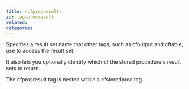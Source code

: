 ```yaml
---
title: <cfprocresult>
id: tag-procresult
related:
categories:
---
```


Specifies a result set name that other tags, such as cfoutput and cftable, use to access the result set.

It also lets you optionally identify which of the stored procedure's result sets to return.

The cfprocresult tag is nested within a cfstoredproc tag.